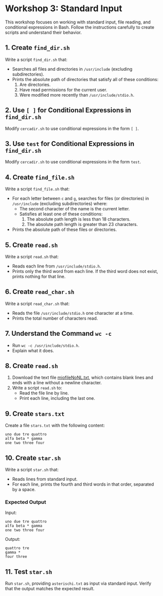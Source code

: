 # Workshop 3: Standard Input

This workshop focuses on working with standard input, file reading, and conditional expressions in Bash. Follow the instructions carefully to create scripts and understand their behavior.

## 1. Create `find_dir.sh`
Write a script `find_dir.sh` that:
- Searches all files and directories in `/usr/include` (excluding subdirectories).
- Prints the absolute path of directories that satisfy all of these conditions:
  1. Are directories.
  2. Have read permissions for the current user.
  3. Were modified more recently than `/usr/include/stdio.h`.

## 2. Use `[ ]` for Conditional Expressions in `find_dir.sh`
Modify `cercadir.sh` to use conditional expressions in the form `[ ]`.

## 3. Use `test` for Conditional Expressions in `find_dir.sh`
Modify `cercadir.sh` to use conditional expressions in the form `test`.

## 4. Create `find_file.sh`
Write a script `find_file.sh` that:
- For each letter between `c` and `g`, searches for files (or directories) in `/usr/include` (excluding subdirectories) where:
  - The second character of the name is the current letter.
  - Satisfies at least one of these conditions:
    1. The absolute path length is less than 18 characters.
    2. The absolute path length is greater than 23 characters.
- Prints the absolute path of these files or directories.

## 5. Create `read.sh`
Write a script `read.sh` that:
- Reads each line from `/usr/include/stdio.h`.
- Prints only the third word from each line. If the third word does not exist, prints nothing for that line.

## 6. Create `read_char.sh`
Write a script `read_char.sh` that:
- Reads the file `/usr/include/stdio.h` one character at a time.
- Prints the total number of characters read.

## 7. Understand the Command `wc -c`
- Run `wc -c /usr/include/stdio.h`.
- Explain what it does.

## 8. Create `read.sh`
1. Download the text file [miofileNoNL.txt](http://www.cs.unibo.it/~ghini/didattica/sistemioperativi/ESERCIZI/miofileNoNL.txt), which contains blank lines and ends with a line without a newline character.
2. Write a script `read.sh` to:
   - Read the file line by line.
   - Print each line, including the last one.

## 9. Create `stars.txt`
Create a file `stars.txt` with the following content:
```
uno due tre quattro
alfa beta * gamma
one two three four
```

## 10. Create `star.sh`
Write a script `star.sh` that:
- Reads lines from standard input.
- For each line, prints the fourth and third words in that order, separated by a space.

### Expected Output
Input:
```
uno due tre quattro
alfa beta * gamma
one two three four
```
Output:
```
quattro tre
gamma *
four three
```

## 11. Test `star.sh`
Run `star.sh`, providing `asterischi.txt` as input via standard input. Verify that the output matches the expected result.

